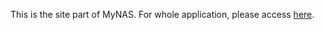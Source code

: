 This is the site part of MyNAS.
For whole application, please access [here](https://hub.docker.com/r/piratetiger/my-nas).
